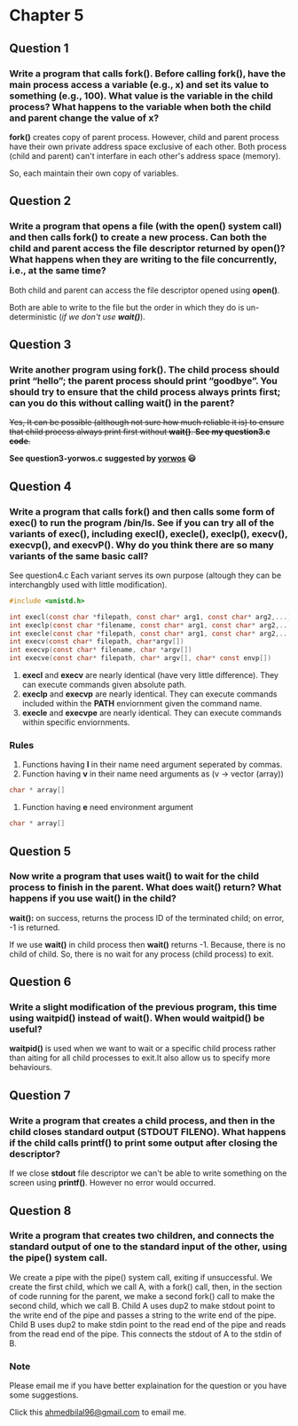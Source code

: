 # Chapter 5

## Question 1

### Write a program that calls fork(). Before calling fork(), have the main process access a variable (e.g., x) and set its value to something (e.g., 100). What value is the variable in the child process? What happens to the variable when both the child and parent change the value of x?

**fork()** creates copy of parent process.
However, child and parent process have their
own private address space exclusive of each
other. Both process (child and parent) can't
interfare in each other's address space (memory).

So, each maintain their own copy of variables.

## Question 2

### Write a program that opens a file (with the open() system call) and then calls fork() to create a new process. Can both the child and parent access the file descriptor returned by open()? What happens when they are writing to the file concurrently, i.e., at the same time?


Both child and parent can access the file descriptor opened using **open()**.

Both are able to write to the file but the order in which they do is un-deterministic (*if we don't use **wait()***).



## Question 3

### Write another program using fork(). The child process should print “hello”; the parent process should print “goodbye”. You should try to ensure that the child process always prints first; can you do this without calling wait() in the parent?

~~Yes, It can be possible (although not sure how much reliable it is) to ensure that child process always print first without **wait()**.
**See my question3.c code**.~~

**See question3-yorwos.c suggested by [yorwos](https://github.com/yorwos) :smiley:**

## Question 4

### Write a program that calls fork() and then calls some form of exec() to run the program /bin/ls. See if you can try all of the variants of exec(), including execl(), execle(), execlp(), execv(), execvp(), and execvP(). Why do you think there are so many variants of the same basic call?

See question4.c
Each variant serves its own purpose (altough they can be interchangbly used with little modification).
```c
#include <unistd.h>

int execl(const char *filepath, const char* arg1, const char* arg2,...)
int execlp(const char *filename, const char* arg1, const char* arg2,...)
int execle(const char *filepath, const char* arg1, const char* arg2,..., char* const envp[])
int execv(const char* filepath, char*argv[])
int execvp(const char* filename, char *argv[])
int execve(const char* filepath, char* argv[], char* const envp[])
```
1. **execl** and **execv** are nearly identical (have very little difference). They can execute commands given absolute path.
1. **execlp** and **execvp** are nearly identical. They can execute commands included within the **PATH** enviornment given the command name.
1. **execle** and **execvpe** are nearly identical. They can execute commands within specific enviornments.

### Rules

1. Functions having **l** in their name need argument seperated by commas.
1. Function having **v** in their name need arguments as (v -> vector (array))

```c
char * array[]
```

1. Function having **e** need environment argument

```c
char * array[]
```

## Question 5

### Now write a program that uses wait() to wait for the child process to finish in the parent. What does wait() return? What happens if you use wait() in the child?

**wait():** on success, returns  the  process ID of the terminated child;
on error, -1 is returned.

If we use **wait()** in child process then **wait()** returns -1. Because, there is no child
of child. So, there is no wait for any process (child process) to exit.

## Question 6

### Write a slight modification of the previous program, this time using waitpid() instead of wait(). When would waitpid() be useful?

**waitpid()** is used when we want to wait or a specific child process rather than aiting for all child processes to exit.It also allow us to specify more behaviours.

## Question 7

### Write a program that creates a child process, and then in the child closes standard output (STDOUT FILENO). What happens if the child calls printf() to print some output after closing the descriptor?

If we close **stdout** file descriptor we can't be
able to write something on the screen using
**printf()**. However no error would occurred.

## Question 8

### Write a program that creates two children, and connects the standard output of one to the standard input of the other, using the pipe() system call.

We create a pipe with the pipe() system call, exiting if unsuccessful.
We create the first child, which we call A, with a fork() call, then, in the section of code running for the parent, we make a second fork() call to make the second child, which we call B.
Child A uses dup2 to make stdout point to the write end of the pipe and passes a string to the write end of the pipe.
Child B uses dup2 to make stdin point to the read end of the pipe and reads from the read end of the pipe.
This connects the stdout of A to the stdin of B.

### Note

Please email me if you have better explaination for the question or you have some suggestions.

Click this [ahmedbilal96@gmail.com](mailto:ahmedbilal96@gmail.com) to email me.
